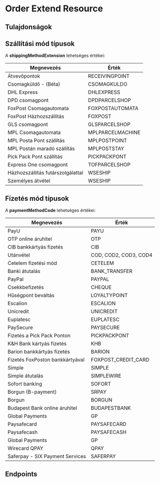 # Order Extend Resource

## Tulajdonságok

<ResourceProperties :resource="'order_extend'" :lang="'hu'"/>

## Szállítási mód típusok

A **shippingMethodExtension** lehetséges értékei:

| Megnevezés |  Érték |
|------------|--------|
|      Átvevőpontok      |    RECEIVINGPOINT    |
|       Csomagküldő - (Béta)     |    CSOMAGKULDO    |
|       DHL Express     |    DHLEXPRESS    |
|       DPD csomagpont     |     DPDPARCELSHOP   |
|      FoxPost Csomagautomata      |    FOXPOSTAUTOMATA     |
|      FoxPost Házhozszállítás      |    FOXPOST    |
|      GLS csomagpont      |    GLSPARCELSHOP    |
|       MPL Csomagautomata     |    MPLPARCELMACHINE    |
|     MPL Posta Pont szállítás       |    MPLPOSTPOINT    |
|      MPL Postán maradó szállítás      |    MPLPOSTSTAY    |
|      Pick Pack Pont szállítás      |    PICKPACKPONT    |
|      Express One csomagpont      |    TOFPARCELSHOP     |
|      Házhozszállítás futárszolgálattal      |    WSESHIP    |
|       Személyes átvétel     |     WSESHIP   |

## Fízetés mód típusok

A **paymentMethodCode** lehetséges értékei:

| Megnevezés |  Érték |
|------------|--------|
|      PayU      |    PAYU    |
|       OTP online áruhitel     |    OTP    |
|       CIB bankkártyás fizetés     |    CIB    |
|       Utánvétel    |     COD, COD2, COD3, COD4   |
|      Cetelem fizetési mód      |    CETELEM   |
|      Banki átutalás     |    BANK_TRANSFER    |
|      PayPal      |    PAYPAL    |
|       Csekkbefizetés     |    CHEQUE    |
|     Hűségpont beváltás     |    LOYALTYPOINT    |
|      Escalion      |    ESCALION    |
|      Unicredit      |    UNICREDIT    |
|     Euplatesc      |    EUPLATESC   |
|      PaySecure      |    PAYSECURE    |
|       Fizetés a Pick Pack Ponton     |     PICKPACKPONT   |
|       K&H Bank kártyás fizetés    |     KHB   |
|       Barion bankkártyás fizetés     |     BARION   |
|       Fizetés FoxPoston bankkártyával    |     FOXPOST_CREDIT_CARD   |
|       Simple     |     SIMPLE   |
|       Simple átutalás     |     SIMPLEWIRE   |
|       Sofort banking    |     SOFORT   |
|       Borgun (B-payment)     |     SRPAY   |
|       Borgun     |     BORGUN   |
|       Budapest Bank online áruhitel     |     BUDAPESTBANK   |
|       Global Payments     |     GP   |
|       Paysafecard    |     PAYSAFECARD   |
|       Paysafecash     |     PAYSAFECASH   |
|       Global Payments     |     GP   |
|       Wirecard QPAY     |     QPAY   |
|       Saferpay - SIX Payment Services     |     SAFERPAY   |

## Endpoints

[//]: <> (GET ENDPOINT)
<ResourceEndpoint :resource="'order_extend'" :endpoint="'get'" :lang="'hu'">

<template v-slot:responseJSON>

<<< @/docs/fixtures/api/order_extend/response/json/get_id.json

</template>

<template v-slot:responseXML>

<<< @/docs/fixtures/api/order_extend/response/xml/get_id.xml

</template>

</ResourceEndpoint>

[//]: <> (GETCOLLECTION ENDPOINT)
<ResourceEndpoint :resource="'order_extend'" :endpoint="'getCollection'" :lang="'hu'">

<template v-slot:responseJSON>

<<< @/docs/fixtures/api/order_extend/response/json/get_page.json

</template>

<template v-slot:responseXML>

<<< @/docs/fixtures/api/order_extend/response/xml/get_page.xml

</template>

</ResourceEndpoint>

